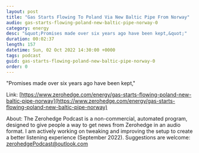 ```yaml
---
layout: post
title: "Gas Starts Flowing To Poland Via New Baltic Pipe From Norway"
audio: gas-starts-flowing-poland-new-baltic-pipe-norway-0
category: energy
desc: "&quot;Promises made over six years ago have been kept,&quot;"
duration: 00:02:37
length: 157
datetime: Sun, 02 Oct 2022 14:30:00 +0000
tags: podcast
guid: gas-starts-flowing-poland-new-baltic-pipe-norway-0
order: 0
---
```

&quot;Promises made over six years ago have been kept,&quot;

Link: [https://www.zerohedge.com/energy/gas-starts-flowing-poland-new-baltic-pipe-norway](https://www.zerohedge.com/energy/gas-starts-flowing-poland-new-baltic-pipe-norway)

About: The Zerohedge Podcast is a non-commercial, automated program, designed to give people a way to get news from Zerohedge in an audio format.  I am actively working on tweaking and improving the setup to create a better listening experience (September 2022).  Suggestions are welcome: [zerohedgePodcast@outlook.com](mailto:zerohedgePodcast@outlook.com)